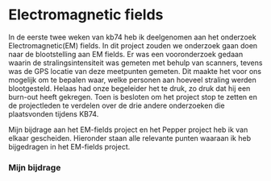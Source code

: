 Electromagnetic fields
============================

In de eerste twee weken van kb74 heb ik deelgenomen aan het onderzoek Electromagnetic(EM) fields. In dit project zouden we onderzoek gaan doen naar de blootstelling aan EM fields. Er was een vooronderzoek gedaan waarin de stralingsintensiteit was gemeten met behulp van scanners, tevens was de GPS locatie van deze meetpunten gemeten. Dit maakte het voor ons mogelijk om te bepalen waar, welke personen aan hoeveel straling werden blootgesteld.
Helaas had onze begeleider het te druk, zo druk dat hij een burn-out heeft gekregen. Toen is besloten om het project stop te zetten en de projectleden te verdelen over de drie andere onderzoeken die plaatsvonden tijdens KB74.

Mijn bijdrage aan het EM-fields project en het Pepper project heb ik van elkaar gescheiden. Hieronder staan alle relevante punten waaraan ik heb bijgedragen in het EM-fields project.


### Mijn bijdrage
